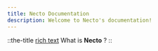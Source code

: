 ```yaml
---
title: Necto Documentation
description: Welcome to Necto's documentation!
---
```


::the-title
[rich text](/) What is **Necto** ?
::